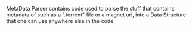 MetaData Parser contains code used to parse the stuff that contains metadata of such as a ".torrent" file or a magnet url, into a Data Structure that one can use anywhere else in the code
